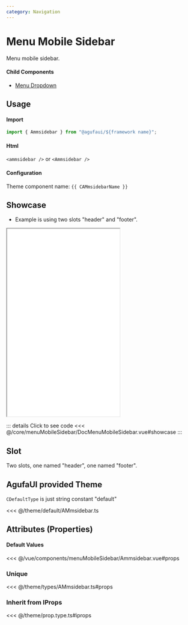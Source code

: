 ```yaml
---
category: Navigation
---
```


<script setup>
import { CAMmsidebarName } from '@agufaui/theme'
</script>

# Menu Mobile Sidebar

Menu mobile sidebar.

#### Child Components

- [Menu Dropdown](/core/menuDropdown/)

## Usage

#### Import

```ts
import { Ammsidebar } from "@agufaui/${framework name}";
```

#### Html

`<ammsidebar />` or `<Ammsidebar />`

#### Configuration

Theme component name: `{{ CAMmsidebarName }}`

## Showcase

- Example is using two slots "header" and "footer".

<iframe src="/core/menuMobileSidebar/showcase" class="w-full" height="500"></iframe>

::: details Click to see code
<<< @/core/menuMobileSidebar/DocMenuMobileSidebar.vue#showcase
:::

## Slot

Two slots, one named "header", one named "footer".

## AgufaUI provided Theme

`CDefaultType` is just string constant "default"

<<< @/theme/default/AMmsidebar.ts

## Attributes (Properties)

#### Default Values

<<< @/vue/components/menuMobileSidebar/Ammsidebar.vue#props

### Unique

<<< @/theme/types/AMmsidebar.ts#props

### Inherit from IProps

<<< @/theme/prop.type.ts#iprops


